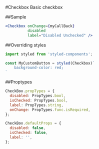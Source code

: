 #Checkbox
Basic checkbox

##Sample

```jsx　
<Checkbox onChange={myCallBack}
          disabled
          label="Disabled Unchecked" />
```
##Overriding styles
```jsx
import styled from 'styled-components';

const MyCustomButton = styled(Checkbox)`
    background-color: red;
`
```

##Proptypes
```jsx
CheckBox.propTypes = {
  disabled: PropTypes.bool,
  isChecked: PropTypes.bool,
  label: PropTypes.string,
  onChange: PropTypes.func.isRequired,
};

CheckBox.defaultProps = {
  disabled: false,
  isChecked: false,
  label: '',
};
```
